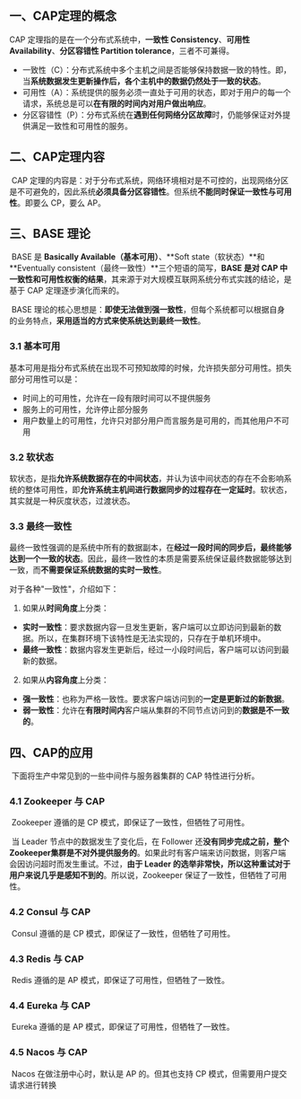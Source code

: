 ## 一、CAP定理的概念

CAP 定理指的是在一个分布式系统中，**一致性 Consistency**、**可用性 Availability**、**分区容错性 Partition tolerance**，三者不可兼得。

- 一致性（C）：分布式系统中多个主机之间是否能够保持数据一致的特性。即，当**系统数据发生更新操作后，各个主机中的数据仍然处于一致的状态**。
- 可用性（A）：系统提供的服务必须一直处于可用的状态，即对于用户的每一个请求，系统总是可以**在有限的时间内对用户做出响应**。
- 分区容错性（P）：分布式系统在**遇到任何网络分区故障**时，仍能够保证对外提供满足一致性和可用性的服务。

## 二、CAP定理内容

​	CAP 定理的内容是：对于分布式系统，网络环境相对是不可控的，出现网络分区是不可避免的，因此系统**必须具备分区容错性**。但系统**不能同时保证一致性与可用性**。即要么 CP，要么 AP。

## 三、BASE 理论

​	BASE 是 **Basically Available（基本可用）**、**Soft state（软状态）**和 **Eventually consistent（最终一致性）**三个短语的简写，**BASE 是对 CAP 中一致性和可用性权衡的结果**，其来源于对大规模互联网系统分布式实践的结论，是基于 CAP 定理逐步演化而来的。

​	BASE 理论的核心思想是：**即使无法做到强一致性**，但每个系统都可以根据自身的业务特点，**采用适当的方式来使系统达到最终一致性**。

### 3.1 基本可用

​	基本可用是指分布式系统在出现不可预知故障的时候，允许损失部分可用性。损失部分可用性可以是：

- 时间上的可用性，允许在一段有限时间可以不提供服务
- 服务上的可用性，允许停止部分服务
- 用户数量上的可用性，允许只对部分用户而言服务是可用的，而其他用户不可用

### 3.2  软状态

​	软状态，是指**允许系统数据存在的中间状态**，并认为该中间状态的存在不会影响系统的整体可用性，即**允许系统主机间进行数据同步的过程存在一定延时**。软状态，其实就是一种灰度状态，过渡状态。

### 3.3  最终一致性

​	最终一致性强调的是系统中所有的数据副本，在**经过一段时间的同步后，最终能够达到一个一致的状态**。因此，最终一致性的本质是需要系统保证最终数据能够达到一致，而**不需要保证系统数据的实时一致性**。



对于各种"一致性"，介绍如下：

1. 如果从**时间角度**上分类：

- **实时一致性**：要求数据内容一旦发生更新，客户端可以立即访问到最新的数据。所以，在集群环境下该特性是无法实现的，只存在于单机环境中。
- **最终一致性**：数据内容发生更新后，经过一小段时间后，客户端可以访问到最新的数据。

2. 如果从**内容角度**上分类：

- **强一致性**：也称为严格一致性。要求客户端访问到的**一定是更新过的新数据**。
- **弱一致性**：允许在**有限时间内**客户端从集群的不同节点访问到的**数据是不一致的**。

## 四、CAP的应用

​	下面将生产中常见到的一些中间件与服务器集群的 CAP 特性进行分析。

### 4.1  Zookeeper 与 CAP

​	Zookeeper 遵循的是 CP 模式，即保证了一致性，但牺牲了可用性。

​	当 Leader 节点中的数据发生了变化后，在 Follower 还**没有同步完成之前，整个 Zookeeper集群是不对外提供服务的**。如果此时有客户端来访问数据，则客户端会因访问超时而发生重试。不过，**由于 Leader 的选举非常快，所以这种重试对于用户来说几乎是感知不到的**。所以说，Zookeeper 保证了一致性，但牺牲了可用性。

### 4.2 Consul 与 CAP

​	Consul 遵循的是 CP 模式，即保证了一致性，但牺牲了可用性。

### 4.3 Redis 与 CAP

​	Redis 遵循的是 AP 模式，即保证了可用性，但牺牲了一致性。

### 4.4  Eureka 与 CAP

​	Eureka 遵循的是 AP 模式，即保证了可用性，但牺牲了一致性。

### 4.5  Nacos 与 CAP

​	Nacos 在做注册中心时，默认是 AP 的。但其也支持 CP 模式，但需要用户提交请求进行转换